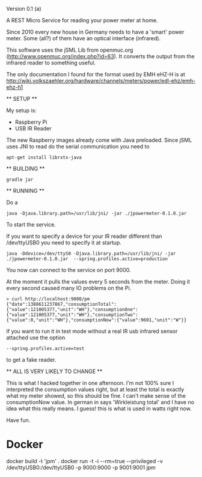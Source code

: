 Version 0.1 (a)

A REST Micro Service for reading your power meter at home.

Since 2010 every new house in Germany needs to have a 'smart' power meter. Some (all?) of them have an optical
interface (infrared).

This software uses the jSML Lib from openmuc.org (http://www.openmuc.org/index.php?id=63). It converts the output
from the infrared reader to something useful.

The only documentation I found for the  format used by EMH eHZ-H  is at
http://wiki.volkszaehler.org/hardware/channels/meters/power/edl-ehz/emh-ehz-h1

** SETUP **

My setup is:
- Raspberry Pi
- USB IR Reader

The new Raspberry images already come with Java preloaded. Since jSML uses JNI to read do the serial communication
you need to

```
apt-get install librxtx-java
```

** BUILDING **

```
gradle jar
```

** RUNNING **

Do a

```
java -Djava.library.path=/usr/lib/jni/ -jar ./jpowermeter-0.1.0.jar
```

To start the service.

If you want to specify a device for your IR reader different than /dev/ttyUSB0 you need to specify it at startup.

```
java -Ddevice=/dev/ttyS0 -Djava.library.path=/usr/lib/jni/ -jar ./jpowermeter-0.1.0.jar  --spring.profiles.active=production
```

You now can connect to the service on port 9000.

At the moment it pulls the values every 5 seconds from the meter. Doing it every second caused many IO problems on the
Pi.

```
> curl http://localhost:9000/pm
{"date":1388611237867,"consumptionTotal":{"value":121005377,"unit":"WH"},"consumptionOne":{"value":121005377,"unit":"WH"},"consumptionTwo":{"value":0,"unit":"WH"},"consumptionNow":{"value":9601,"unit":"W"}}
```

If you want to run it in test mode without a real IR usb infrared sensor attached use the option
```
--spring.profiles.active=test
```

to get a fake reader.

** ALL IS VERY LIKELY TO CHANGE **

This is what I hacked together in one afternoon. I'm not 100% sure I interpreted the consumption values right, but at
least the total is exactly what my meter showed, so this should be fine. I can't make sense of the consumptionNow
value. In german in says 'Wirkleistung total' and I have no idea what this really means. I guess! this is what is
used in watts right now.

Have fun.

# Docker

docker build -t 'jpm' .
docker run -t -i --rm=true --privileged -v /dev/ttyUSB0:/dev/ttyUSB0 -p 9000:9000 -p 9001:9001 jpm